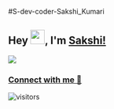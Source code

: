 #S-dev-coder-Sakshi_Kumari


## Hey <img src="https://github.com/TheDudeThatCode/TheDudeThatCode/blob/master/Assets/Hi.gif" width="29">, I'm [Sakshi!](https://bio.link/kunalk) 

![]([https://media-exp2.licdn.com/dms/image/C4D03AQHjQtxehnh3xg/profile-displayphoto-shrink_400_400/0/1654099722554?e=1662595200&v=beta&t=vUE8ZIutW2cVmbg-oUuD0DBB3Z5heUrpBeNLB32Psvc])

### [Connect with me 💬]([https://linkedin.com/in/sakshi-kumari-she-her-248b70204]) 
![visitors](https://visitor-badge.laobi.icu/badge?page_id=S-dev-coder.Sakshi_Kumari)
